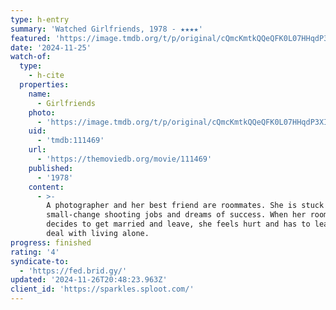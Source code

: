 ```yaml
---
type: h-entry
summary: 'Watched Girlfriends, 1978 - ★★★★'
featured: 'https://image.tmdb.org/t/p/original/cQmcKmtkQQeQFK0L07HHqdP3XIJ.jpg'
date: '2024-11-25'
watch-of:
  type:
    - h-cite
  properties:
    name:
      - Girlfriends
    photo:
      - 'https://image.tmdb.org/t/p/original/cQmcKmtkQQeQFK0L07HHqdP3XIJ.jpg'
    uid:
      - 'tmdb:111469'
    url:
      - 'https://themoviedb.org/movie/111469'
    published:
      - '1978'
    content:
      - >-
        A photographer and her best friend are roommates. She is stuck with
        small-change shooting jobs and dreams of success. When her roommate
        decides to get married and leave, she feels hurt and has to learn how to
        deal with living alone.
progress: finished
rating: '4'
syndicate-to:
  - 'https://fed.brid.gy/'
updated: '2024-11-26T20:48:23.963Z'
client_id: 'https://sparkles.sploot.com/'
---
```


